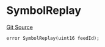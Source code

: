 # SymbolReplay

[Git Source](https://github.com/Eoracle/target-contracts/blob/6bb0b8b006e19f44d4eb44f1e9a8043f769d4816/src/interfaces/Errors.sol)

```solidity
error SymbolReplay(uint16 feedId);
```
